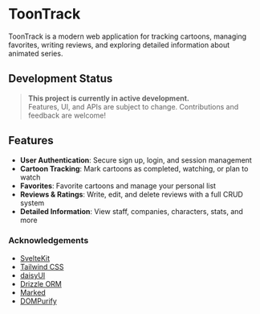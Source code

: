# ToonTrack

ToonTrack is a modern web application for tracking cartoons, managing favorites, writing reviews, and exploring detailed information about animated series.

## Development Status

> **This project is currently in active development.**\
> Features, UI, and APIs are subject to change. Contributions and feedback are welcome!

## Features

- **User Authentication**: Secure sign up, login, and session management
- **Cartoon Tracking**: Mark cartoons as completed, watching, or plan to watch
- **Favorites**: Favorite cartoons and manage your personal list
- **Reviews & Ratings**: Write, edit, and delete reviews with a full CRUD system
- **Detailed Information**: View staff, companies, characters, stats, and more

### Acknowledgements

- [SvelteKit](https://kit.svelte.dev/)
- [Tailwind CSS](https://tailwindcss.com/)
- [daisyUI](https://daisyui.com/)
- [Drizzle ORM](https://orm.drizzle.team/)
- [Marked](https://marked.js.org/)
- [DOMPurify](https://github.com/cure53/DOMPurify)
